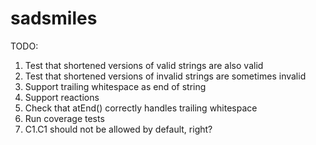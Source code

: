 # sadsmiles

TODO:
1. Test that shortened versions of valid strings are also valid
2. Test that shortened versions of invalid strings are sometimes invalid
3. Support trailing whitespace as end of string
4. Support reactions
5. Check that atEnd() correctly handles trailing whitespace
6. Run coverage tests
7. C1.C1 should not be allowed by default, right?
